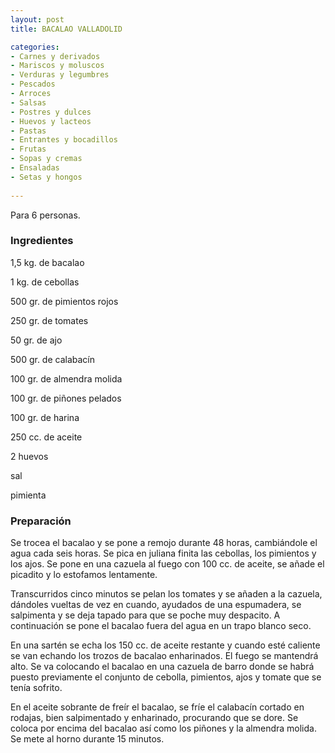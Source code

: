 ```yaml
---
layout: post
title: BACALAO VALLADOLID

categories:
- Carnes y derivados
- Mariscos y moluscos
- Verduras y legumbres
- Pescados
- Arroces
- Salsas
- Postres y dulces
- Huevos y lacteos
- Pastas
- Entrantes y bocadillos
- Frutas
- Sopas y cremas
- Ensaladas
- Setas y hongos
 
---
```

Para 6 personas.

<h3>Ingredientes</h3>

1,5 kg. de bacalao

1 kg. de cebollas

500 gr. de pimientos rojos

250 gr. de tomates

50 gr. de ajo

500 gr. de calabacín

100 gr. de almendra molida

100 gr. de piñones pelados

100 gr. de harina

250 cc. de aceite

2 huevos

sal

pimienta

<h3>Preparación</h3>

Se trocea el bacalao y se pone a remojo durante 48 horas, cambiándole el agua cada seis horas. Se pica en juliana finita las cebollas, los pimientos y los ajos. Se pone en una cazuela al fuego con 100 cc. de aceite, se añade el picadito y lo estofamos lentamente.

Transcurridos cinco minutos se pelan los tomates y se añaden a la cazuela, dándoles vueltas de vez en cuando, ayudados de una espumadera, se salpimenta y se deja tapado para que se poche muy despacito. A continuación se pone el bacalao fuera del agua en un trapo blanco seco.

En una sartén se echa los 150 cc. de aceite restante y cuando esté caliente se van echando los trozos de bacalao enharinados. El fuego se mantendrá alto. Se va colocando el bacalao en una cazuela de barro donde se habrá puesto previamente el conjunto de cebolla, pimientos, ajos y tomate que se tenía sofrito.

En el aceite sobrante de freír el bacalao, se fríe el calabacín cortado en rodajas, bien salpimentado y enharinado, procurando que se dore. Se coloca por encima del bacalao así como los piñones y la almendra molida. Se mete al horno durante 15 minutos.

